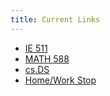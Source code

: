 ```yaml
---
title: Current Links
---
```


- [IE 511](http://web.engr.illinois.edu/~karthe/courses/ie511/ie511.html)
- [MATH 588](http://www.math.uiuc.edu/~molla/2015_spring_math588/)
- [cs.DS](http://arxiv.org/list/cs.DS/recent)
- [Home/Work Stop](http://www.cumtd.com/maps-and-schedules/bus-stops/info/gwnmn?query=Goodwin%20and%20Main)